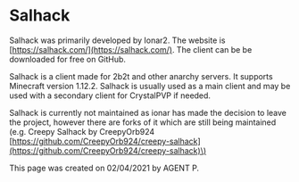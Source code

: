 # Salhack

Salhack was primarily developed by Ionar2. The website is [https://salhack.com/](https://salhack.com/). The client can be be downloaded for free on GitHub.

Salhack is a client made for 2b2t and other anarchy servers. It supports Minecraft version 1.12.2. Salhack is usually used as a main client and may be used with a secondary client for CrystalPVP if needed.

Salhack is currently not maintained as ionar has made the decision to leave the project, however there are forks of it which are still being maintained \(e.g. Creepy Salhack by CreepyOrb924 [https://github.com/CreepyOrb924/creepy-salhack](https://github.com/CreepyOrb924/creepy-salhack)\)

This page was created on 02/04/2021 by AGENT P.

